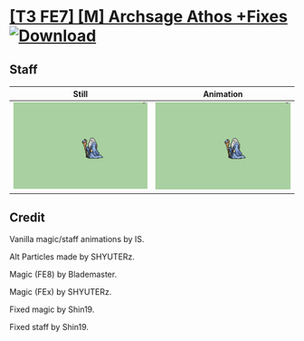 # [\[T3 FE7\] \[M\] Archsage Athos +Fixes](./) [![Download](https://img.shields.io/badge/Download--red?style=social&logo=github)](https://minhaskamal.github.io/DownGit/#/home?url=https://github.com/Klokinator/FE-Repo/tree/main/Battle%20Animations%2FMagi%20-%20Nature-Type%2F%5BT3%20FE7%5D%20%5BM%5D%20Archsage%20Athos%20%2BFixes%2F7.%20Staff%20(Fixed))

## Staff

| Still | Animation |
| :---: | :-------: |
| ![Staff still](./Staff_000.png) | ![Staff](./Staff.gif) |

## Credit

Vanilla magic/staff animations by IS.

Alt Particles made by SHYUTERz.

Magic (FE8) by Blademaster.

Magic (FEx) by SHYUTERz.

Fixed magic by Shin19.

Fixed staff by Shin19.
